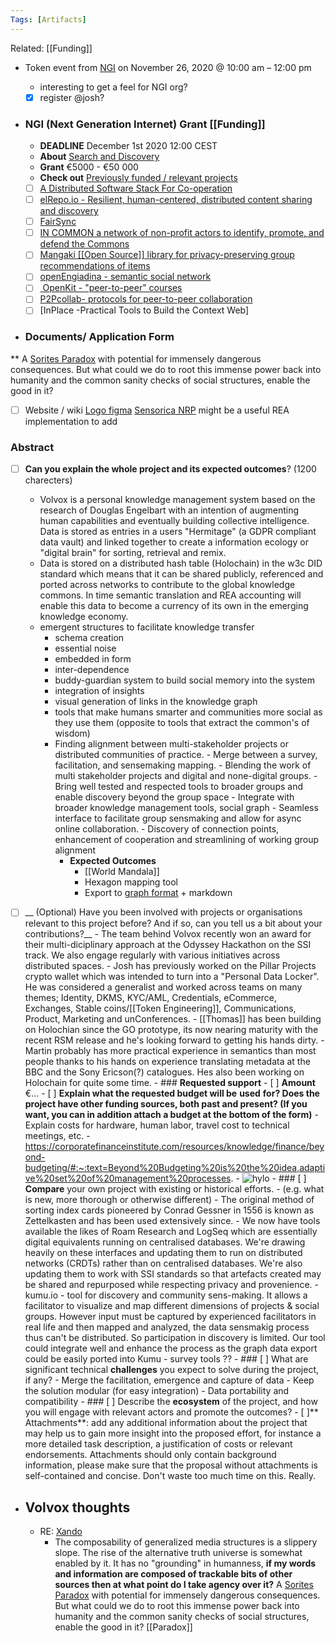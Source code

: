 ```yaml
---
Tags: [Artifacts]
---
```

Related: [[Funding]]

- Token event from [NGI](https://www.ngi.eu/event/token-national-event/?instance_id=405) on November 26, 2020 @ 10:00 am – 12:00 pm
    - interesting to get a feel for NGI org?
    - [x] register @josh?
- ### NGI (Next Generation Internet) Grant [[Funding]]
	- **DEADLINE** December 1st 2020 12:00 CEST
	- **About** [Search and Discovery](https://nlnet.nl/discovery/)
	- **Grant** €5000 - €50 000
	- **Check out** [Previously funded / relevant projects](https://nlnet.nl/thema/NGIZeroDiscovery.html)
	
	- [ ] [A Distributed Software Stack For Co-operation](https://nlnet.nl/project/Perspectives/)
	- [ ] [elRepo.io - Resilient, human-centered, distributed content sharing and discovery](https://nlnet.nl/project/elrepo_io/)
	- [ ] [FairSync](https://nlnet.nl/project/FairSync/)
	- [ ] [IN COMMON a network of non-profit actors to identify, promote, and defend the Commons](https://nlnet.nl/project/InCommon/)
	- [ ] [Mangaki  [[Open Source]] library for privacy-preserving group recommendations of items](https://nlnet.nl/project/Mangaki/)
	- [ ] [openEngiadina - semantic social network](https://nlnet.nl/project/Mangaki/)
	- [ ] [ OpenKit - "peer-to-peer" courses](https://nlnet.nl/project/OpenKi/)
	- [ ] [P2Pcollab- protocols for peer-to-peer collaboration](https://nlnet.nl/project/P2Pcollab/)
	- [ ] [InPlace -Practical Tools to Build the Context Web]
- ### **Documents/ Application Form**
** A [Sorites Paradox](https://en.wikipedia.org/wiki/Sorites_paradox) with potential for immensely dangerous consequences. But what could we do to root this immense power back into humanity and the common sanity checks of social structures, enable the good in it?
- [ ] Website / wiki 
	[Logo figma](https://www.figma.com/file/4e0dBWGXedub4eBnuyleDZ/VOLVOX?node-id=0%3A1)
	[Sensorica NRP](http://nrp.sensorica.co/accounting/contributions/548/) might be a useful REA implementation to add

### **Abstract** 
-  [ ]  __Can you explain the whole project and its expected outcomes__? (1200 charecters)
	- Volvox is a personal knowledge management system based on the research of Douglas Engelbart with an intention of augmenting human capabilities and eventually building collective intelligence. Data is stored as entries in a users "Hermitage" (a GDPR compliant data vault) and linked together to create a  information ecology or "digital brain" for sorting, retrieval and remix.
	- Data is stored on a distributed hash table (Holochain) in the w3c DID standard which means that it can be shared publicly, referenced and ported across networks to contribute to the global knowledge commons. In time semantic translation and REA accounting will enable this data to become a currency of its own in the emerging knowledge economy. 
	- emergent structures to facilitate knowledge transfer
		- schema creation 
		- essential noise
		- embedded in form 
		- inter-dependence
		- buddy-guardian system to build social memory into the system
		- integration of insights
		- visual generation of links in the knowledge graph
		- tools that make humans smarter and communities more social as they use them (opposite to tools that extract the common's of wisdom)
		- Finding alignment between multi-stakeholder projects or distributed communities of practice.
				- Merge between a survey, facilitation, and sensemaking mapping.
				- Blending the work of multi stakeholder projects and digital and none-digital groups.
				- Bring well tested and respected tools to broader groups and enable discovery beyond the group space
				- Integrate with broader knowledge management tools, social graph
				- Seamless interface to facilitate group sensmaking and allow for async online collaboration.
				- Discovery of connection points, enhancement of cooperation and streamlining of working group alignment
			- **Expected Outcomes**
				- [[World Mandala]]
				- Hexagon mapping tool
				- Export to [graph format](https://gephi.org/users/supported-graph-formats/) + markdown

  - [ ] __ (Optional) Have you been involved with projects or organisations relevant to this project before? And if so, can you tell us a bit about your contributions?__
                - The team behind Volvox recently won an award for their multi-diciplinary approach at the Odyssey Hackathon on the SSI track. We also engage regularly with various initiatives across distributed spaces. 
                - Josh has previously worked on the Pillar Projects crypto wallet which was intended to turn into a "Personal Data Locker". He was considered a generalist and worked across teams on many themes; Identity, DKMS, KYC/AML, Credentials, eCommerce, Exchanges, Stable coins/[[Token Engineering]], Communications, Product, Marketing and unConferences. 
                - [[Thomas]] has been building on Holochian since the GO prototype, its now nearing maturity with the recent RSM release and he's looking forward to getting his hands dirty.
                - Martin probably has more practical experience in semantics than most people thanks to his hands on experience translating metadata at the BBC and the Sony Ericson(?) catalogues. Hes also been working on Holochain for quite some time. 
        - ###  **Requested support**
            - [ ] **Amount** €...
            - [ ] __Explain what the requested budget will be__ **used** __for? Does the project have other funding sources, both past and present? (If you want, you can in addition attach a budget at the bottom of the form)__
                - Explain costs for hardware, human labor, travel cost to technical meetings, etc.
                - https://corporatefinanceinstitute.com/resources/knowledge/finance/beyond-budgeting/#:~:text=Beyond%20Budgeting%20is%20the%20idea,adaptive%20set%20of%20management%20processes.
                - ![hylo](https://www.flipcause.com/summernote_images/1605118835-slide_19.png)
        - ### [ ] **Compare** your own project with existing or historical efforts.
            - (e.g. what is new, more thorough or otherwise different)
            - The original method of sorting index cards pioneered by Conrad Gessner in 1556 is known as Zettelkasten and has been used extensively since. 
            - We now have tools available the likes of Roam Research and LogSeq which are essentially digital equivalents running on centralised databases. We're drawing heavily on these interfaces and updating them to run on distributed networks (CRDTs) rather than on centralised databases. We're also updating them to work with SSI standards so that artefacts created may be shared and repurposed while respecting privacy and provenience. 
            - kumu.io - tool for discovery and community sens-making. It allows a facilitator to visualize and map different dimensions of projects & social groups. However input must be captured by experienced facilitators in real life and then mapped and analyzed, the data sensmakig process thus can't be distributed. So participation in discovery is limited. Our tool could integrate well and enhance the process as the graph data export could be easily ported into Kumu
            - survey tools ?? 
        - ### [ ] What are significant technical **challenges** you expect to solve during the project, if any?
            - Merge the facilitation, emergence and capture of data
            - Keep the solution modular (for easy integration)
            - Data portability and compatibility 
        - ### [ ] Describe the **ecosystem** of the project, and how you will engage with relevant actors and promote the outcomes?
        - [ ]** Attachments**: add any additional information about the project that may help us to gain more insight into the proposed effort, for instance a more detailed task description, a justification of costs or relevant endorsements. Attachments should only contain background information, please make sure that the proposal without attachments is self-contained and concise. Don't waste too much time on this. Really.
- ## Volvox thoughts 
    - RE: [Xando](https://xanadu.com/XanaduSpace/xuGzn.htm)
        - The composability of generalized media structures is a slippery slope. The rise of the alternative truth universe is somewhat enabled by it. It has no "grounding" in humanness, **if my words and information are composed of trackable bits of other sources then at what point do I take agency over it?** A [Sorites Paradox](https://en.wikipedia.org/wiki/Sorites_paradox) with potential for immensely dangerous consequences. But what could we do to root this immense power back into humanity and the common sanity checks of social structures, enable the good in it? [[Paradox]]
